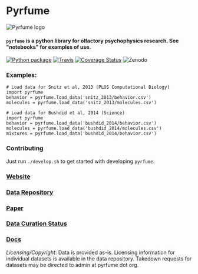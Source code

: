 # Pyrfume

![Pyrfume logo](https://avatars3.githubusercontent.com/u/34174393?s=200&v=4)

#### `pyrfume` is a python library for olfactory psychophysics research. See "notebooks" for examples of use.
[![Python package](https://github.com/pyrfume/pyrfume/actions/workflows/pythonpackage.yml/badge.svg)](https://github.com/pyrfume/pyrfume/actions/workflows/pythonpackage.yml)
[![Travis](https://travis-ci.org/pyrfume/pyrfume.svg?branch=master)](https://travis-ci.org/pyrfume/pyrfume) 
[![Coverage Status](https://coveralls.io/repos/github/pyrfume/pyrfume/badge.svg?branch=master)](https://coveralls.io/github/pyrfume/pyrfume?branch=master)
![Zenodo](https://user-images.githubusercontent.com/549787/165869234-79bf95db-0b6c-495c-a1a8-b3db751f3352.png)


### Examples:
```
# Load data for Snitz et al, 2013 (PLOS Computational Biology)
import pyrfume
behavior = pyrfume.load_data('snitz_2013/behavior.csv')
molecules = pyrfume.load_data('snitz_2013/molecules.csv')

# Load data for Bushdid et al, 2014 (Science)
import pyrfume
behavior = pyrfume.load_data('bushdid_2014/behavior.csv')
molecules = pyrfume.load_data('bushdid_2014/molecules.csv')
mixtures = pyrfume.load_data('bushdid_2014/behavior.csv')
```

### Contributing

Just run `./develop.sh` to get started with developing `pyrfume`.

### [Website](http://pyrfume.org)

### [Data Repository](https://github.com/pyrfume/pyrfume-data)

### [Paper](https://www.biorxiv.org/content/10.1101/2022.09.08.507170)

### [Data Curation Status](http://status.pyrfume.org)

### [Docs](http://docs.pyrfume.org)

*Licensing/Copyright*: Data is provided as-is.  Licensing information for individual datasets is available in the data repository.  Takedown requests for datasets may be directed to admin at pyrfume dot org.  

